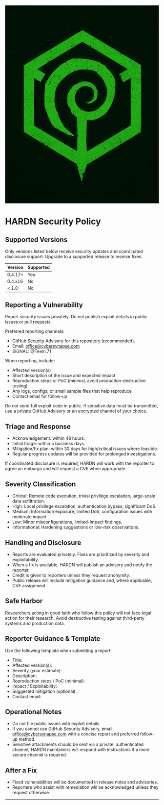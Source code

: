 ![hard](docs/IMG_1233.jpeg)
# HARDN Security Policy

## Supported Versions
Only versions listed below receive security updates and coordinated disclosure support. Upgrade to a supported release to receive fixes.

| Version | Supported |
| ------- | --------- |
| 0.4.17+ | Yes       |
| 0.4.x16 | No        |
| < 1.0   | No        |

## Reporting a Vulnerability
Report security issues privately. Do not publish exploit details in public issues or pull requests.

Preferred reporting channels:
- GitHub Security Advisory for this repository (recommended).
- Email: office@cybersynapse.com
- SIGNAL: @Teem.71

When reporting, include:
- Affected version(s)
- Short description of the issue and expected impact
- Reproduction steps or PoC (minimal, avoid production-destructive testing)
- Any logs, configs, or small sample files that help reproduce
- Contact email for follow-up

Do not send full exploit code in public. If sensitive data must be transmitted, use a private GitHub Advisory or an encrypted channel of your choice.

## Triage and Response
- Acknowledgement: within 48 hours.
- Initial triage: within 5 business days.
- Mitigation/fix plan: within 30 days for high/critical issues where feasible.
- Regular progress updates will be provided for prolonged investigations.

If coordinated disclosure is required, HARDN will work with the reporter to agree an embargo and will request a CVE when appropriate.

## Severity Classification
- Critical: Remote code execution, trivial privilege escalation, large-scale data exfiltration.
- High: Local privilege escalation, authentication bypass, significant DoS.
- Medium: Information exposure, limited DoS, configuration issues with moderate impact.
- Low: Minor misconfigurations, limited-impact findings.
- Informational: Hardening suggestions or low-risk observations.

## Handling and Disclosure
- Reports are evaluated privately. Fixes are prioritized by severity and exploitability.
- When a fix is available, HARDN will publish an advisory and notify the reporter.
- Credit is given to reporters unless they request anonymity.
- Public release will include mitigation guidance and, where applicable, CVE assignment.

## Safe Harbor
Researchers acting in good faith who follow this policy will not face legal action for their research. Avoid destructive testing against third-party systems and production data.

## Reporter Guidance & Template
Use the following template when submitting a report:

- Title:
- Affected version(s):
- Severity (your estimate):
- Description:
- Reproduction steps / PoC (minimal):
- Impact / Exploitability:
- Suggested mitigation (optional):
- Contact email:

## Operational Notes
- Do not file public issues with exploit details.
- If you cannot use GitHub Security Advisory, email office@cybersynapse.com with a concise report and preferred follow-up method.
- Sensitive attachments should be sent via a private, authenticated channel; HARDN maintainers will respond with instructions if a more secure channel is required.

## After a Fix
- Fixed vulnerabilities will be documented in release notes and advisories.
- Reporters who assist with remediation will be acknowledged unless they request otherwise.

---
